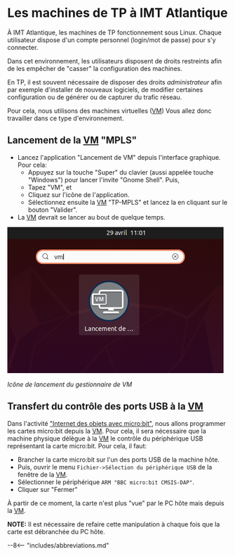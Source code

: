 # Les machines de TP à IMT Atlantique

À IMT Atlantique, les machines de TP fonctionnement sous Linux. Chaque
utilisateur dispose d'un compte personnel (login/mot de passe) pour s'y
connecter.

Dans cet environnement, les utilisateurs disposent de droits restreints
afin de les empêcher de "casser" la configuration des machines.

En TP, il est souvent nécessaire de disposer des droits *administrateur* 
afin par exemple d'installer de nouveaux logiciels, de modifier 
certaines configuration ou de générer ou de capturer du trafic réseau.

Pour cela, nous utilisons des machines virtuelles ([VM](glossaire.md#vm))
Vous allez donc travailler dans ce type d'environnement.



## Lancement de la [VM](glossaire.md#vm) "MPLS"

* Lancez l'application "Lancement de VM" depuis l'interface graphique.
  Pour cela:
    * Appuyez sur la touche "Super" du clavier (aussi appelée touche 
      "Windows") pour lancer l'invite "Gnome Shell". Puis,
    * Tapez "VM", et
    * Cliquez sur l'icône de l'application.
    * Sélectionnez ensuite la [VM](glossaire.md#vm) "TP-MPLS" et lancez 
      la en cliquant sur le bouton "Valider".
* La [VM](glossaire.md#vm) devrait se lancer au bout de quelque temps.


![Icône de lancement du gestionnaire de VM](img/screenshot-VM_lancher.png)

*Icône de lancement du gestionnaire de VM*


## Transfert du contrôle des ports USB à la [VM](glossaire.md#vm)

Dans l'activité 
["Internet des objets avec micro:bit"](activite-IoT-micro-bit.md), nous 
allons programmer les cartes micro:bit depuis la [VM](glossaire.md#vm). 
Pour cela, il sera nécessaire que la machine physique délègue à la 
[VM](glossaire.md#vm) le contrôle du périphérique USB représentant la
carte micro:bit. Pour cela, il faut:

* Brancher la carte micro:bit sur l'un des ports USB de la machine hôte.
* Puis, ouvrir le menu `Fichier->Sélection du périphérique USB` de la 
  fenêtre de la [VM](glossaire.md#vm).
* Sélectionner le périphérique `ARM "BBC micro:bit CMSIS-DAP"`.
* Cliquer sur "Fermer"

À partir de ce moment, la carte n'est plus "vue" par le PC hôte mais 
depuis la [VM](glossaire.md#vm).

**NOTE:** Il est nécessaire de refaire cette manipulation à chaque fois 
que la carte est débranchée du PC hôte.


--8<-- "includes/abbreviations.md"
